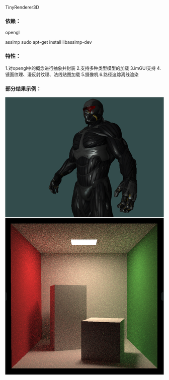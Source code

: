 TinyRenderer3D

### 依赖：
opengl

assimp
sudo apt-get install libassimp-dev


### 特性：
1.对opengl中的概念进行抽象并封装
2.支持多种类型模型的加载
3.imGUI支持
4.镜面纹理、漫反射纹理、法线贴图加载
5.摄像机
6.路径追踪离线渲染

### 部分结果示例：
![示例1](/result/pong.png)
![示例2](/result/pathtracing.png)






